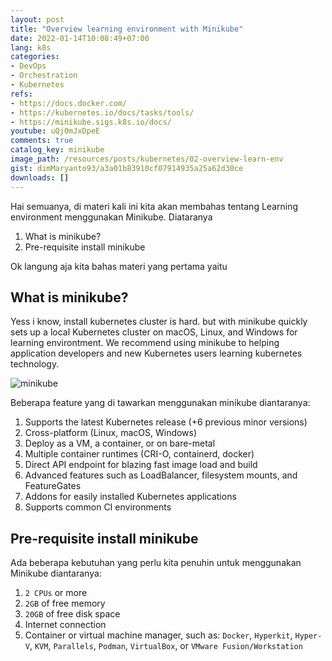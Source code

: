 ```yaml
---
layout: post
title: "Overview learning environment with Minikube"
date: 2022-01-14T10:08:49+07:00
lang: k8s
categories:
- DevOps
- Orchestration
- Kubernetes
refs: 
- https://docs.docker.com/
- https://kubernetes.io/docs/tasks/tools/
- https://minikube.sigs.k8s.io/docs/
youtube: uQj0mJxDpeE
comments: true
catalog_key: minikube
image_path: /resources/posts/kubernetes/02-overview-learn-env
gist: dimMaryanto93/a3a01b83910cf07914935a25a62d30ce
downloads: []
---
```



Hai semuanya, di materi kali ini kita akan membahas tentang Learning environment menggunakan Minikube. Diataranya

1. What is minikube?
2. Pre-requisite install minikube

Ok langung aja kita bahas materi yang pertama yaitu 

## What is minikube?

Yess i know, install kubernetes cluster is hard. but with minikube quickly sets up a local Kubernetes cluster on macOS, Linux, and Windows for learning environtment. We recommend using minikube to helping application developers and new Kubernetes users learning kubernetes technology.

![minikube](https://minikube.sigs.k8s.io/images/screenshot.png)

Beberapa feature yang di tawarkan menggunakan minikube diantaranya:

1. Supports the latest Kubernetes release (+6 previous minor versions)
2. Cross-platform (Linux, macOS, Windows)
3. Deploy as a VM, a container, or on bare-metal
4. Multiple container runtimes (CRI-O, containerd, docker)
5. Direct API endpoint for blazing fast image load and build
6. Advanced features such as LoadBalancer, filesystem mounts, and FeatureGates
7. Addons for easily installed Kubernetes applications
8. Supports common CI environments

## Pre-requisite install minikube

Ada beberapa kebutuhan yang perlu kita penuhin untuk menggunakan Minikube diantaranya:

1. `2 CPUs` or more
2. `2GB` of free memory
3. `20GB` of free disk space
4. Internet connection
5. Container or virtual machine manager, such as: `Docker`, `Hyperkit`, `Hyper-V`, `KVM`, `Parallels`, `Podman`, `VirtualBox`, or `VMware Fusion/Workstation`